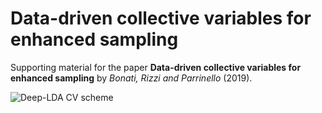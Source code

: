 # Data-driven collective variables for enhanced sampling
Supporting material for the paper **Data-driven collective variables for enhanced sampling** by _Bonati, Rizzi and Parrinello_ (2019).

![Deep-LDA CV scheme](https://drive.google.com/uc?id=1fxFCJWY6UWXxyNheIv4N9PPx3ouB7kID)

